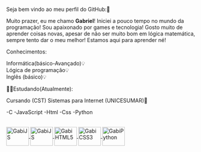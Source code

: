 Seja bem vindo ao meu perfil do GitHub:🥰

Muito prazer, eu me chamo <strong>Gabriel</strong>!
Iniciei a pouco tempo no mundo da programação!
Sou apaixonado por games e tecnologia!
Gosto muito de aprender coisas novas, 
apesar de não ser muito bom em lógica matemática,
sempre tento dar o meu melhor! Estamos aqui para aprender né!<br>

Conhecimentos:

Informática(básico-Avançado)💡<br>
Lógica de programação💡<br>
Inglês (básico)💡<br>


🧑‍💻Estudando(Atualmente):

Cursando (CST) Sistemas para Internet (UNICESUMAR)🏫<br>

-C
-JavaScript
-Html
-Css
-Python
<div>
<a href="https://cdn.jsdelivr.net/gh/devicons/devicon@v2.15.1/devicon.min.css">
</div>         
<div style="display: inline_block"><br>
 <img align="center" alt="GabiJS" height="50" width="60" src="https://cdn.jsdelivr.net/gh/devicons/devicon/icons/c/c-original.svg" />
 <img align="center" alt="GabiJS" height="50" width="60" src="https://cdn.jsdelivr.net/gh/devicons/devicon/icons/javascript/javascript-original.svg" />
 <img align="center" alt="GabiHTML5" height="50" width="60" src="https://cdn.jsdelivr.net/gh/devicons/devicon/icons/html5/html5-original-wordmark.svg" />
 <img align="center" alt="GabiCSS3" height="50" width="60" src="https://cdn.jsdelivr.net/gh/devicons/devicon/icons/css3/css3-original.svg" />
 <img align="center" alt="GabiPython" height="50" width="60" src="https://cdn.jsdelivr.net/gh/devicons/devicon/icons/python/python-original-wordmark.svg" />
 
          
</div>
